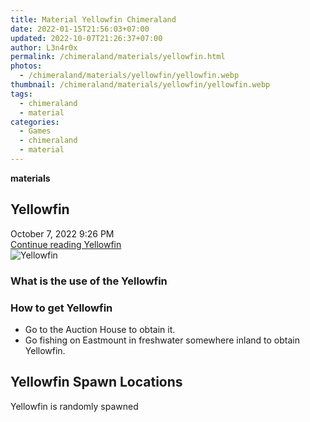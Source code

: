 ```yaml
---
title: Material Yellowfin Chimeraland
date: 2022-01-15T21:56:03+07:00
updated: 2022-10-07T21:26:37+07:00
author: L3n4r0x
permalink: /chimeraland/materials/yellowfin.html
photos:
  - /chimeraland/materials/yellowfin/yellowfin.webp
thumbnail: /chimeraland/materials/yellowfin/yellowfin.webp
tags:
  - chimeraland
  - material
categories:
  - Games
  - chimeraland
  - material
---
```


<section id="bootstrap-wrapper">
  <link
    rel="stylesheet"
    href="https://rawcdn.githack.com/dimaslanjaka/Web-Manajemen/870a349/css/bootstrap-5-3-0-alpha3-wrapper.css"
  />
  <div
    class="row g-0 border rounded overflow-hidden flex-md-row mb-4 shadow-sm position-relative bg-light text-dark"
  >
    <div class="col p-4 d-flex flex-column position-static">
      <strong class="d-inline-block mb-2 text-success">materials</strong>
      <h2 class="mb-0">Yellowfin</h2>
      <div class="mb-1 text-muted">October 7, 2022 9:26 PM</div>
      <a
        href="/chimeraland/materials/yellowfin.html"
        class="stretched-link d-none"
        >Continue reading Yellowfin</a
      >
    </div>
    <div class="col-auto d-none d-lg-block">
      <img
        src="/chimeraland/materials/yellowfin/yellowfin.webp"
        alt="Yellowfin"
      />
    </div>
  </div>
  <div class="row bg-light text-dark">
    <div class="col-lg-6 col-12 mb-2">
      <div class="card">
        <div class="card-body">
          <h3 class="card-title">What is the use of the Yellowfin</h3>
          <div class="card-text"><ul></ul></div>
        </div>
      </div>
    </div>
    <div class="col-lg-6 col-12 mb-2">
      <div class="card">
        <div class="card-body">
          <h3 class="card-title">How to get Yellowfin</h3>
          <div class="card-text">
            <ul>
              <li>Go to the Auction House to obtain it.</li>
              <li>
                Go fishing on Eastmount in freshwater somewhere inland to obtain
                Yellowfin.
              </li>
            </ul>
          </div>
        </div>
      </div>
    </div>
    <div class="col-12 mb-2">
      <h2>Yellowfin Spawn Locations</h2>
      <p>Yellowfin is randomly spawned</p>
    </div>
  </div>
</section>